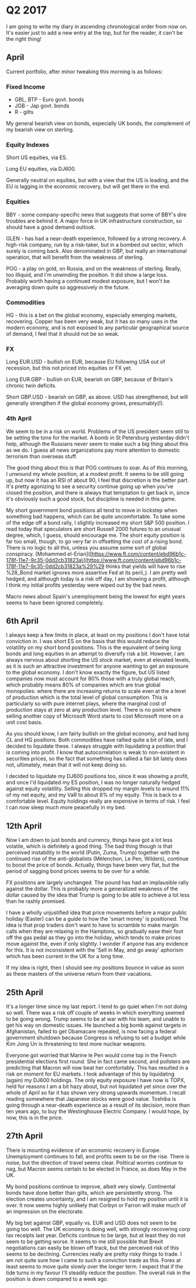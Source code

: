 # Q2 2017

I am going to write my diary in ascending chronological order from now on. It's easier just to add a new entry at the top, but for the reader, it can't be the right thing!

## April

Current portfolio, after minor tweaking this morning is as follows:

### Fixed Income

* GBL, BTP - Euro govt. bonds
* JGB - Jap govt. bonds
* R - gilts

My general bearish view on bonds, especially UK bonds, the complement of my bearish view on sterling.

### Equity Indexes

Short US equities, via ES.

Long EU equities, via DJ600.

Generally neutral on equities, but with a view that the US is leading, and the EU is lagging in the economic recovery, but will get there in the end.

### Equities

BBY - some company-specific news that suggests that some of BBY's dire troubles are behind it. A major force in UK infrastructure construction, so should have a good demand outlook.

GLEN - has had a near-death experience, followed by a strong recovery. A high-risk company, run by a risk-taker, but in a bombed out sector, which surely is coming back. Also denominated in GBP, but really an international operation, that will benefit from the weakness of sterling.

POG - a play on gold, on Russia, and on the weakness of sterling. Really, too illiquid, and I'm unwinding the position. It did show a large loss. Probably worth having a continued modest exposure, but I won't be averaging down quite so aggressively in the future.

### Commodities

HG - this is a bet on the global economy, especially emerging markets, recovering. Copper has been very weak, but it has so many uses in the modern economy, and is not exposed to any particular geographical source of demand, I feel that it should not be so weak.

### FX

Long EUR.USD - bullish on EUR, because EU following USA out of recession, but this not priced into equities or FX yet.

Long EUR.GBP - bullish on EUR, bearish on GBP, because of Britain's chronic twin deficits.

Short GBP.USD - bearish on GBP, as above. USD has strengthened, but will generally strengthen if the global economy grows, presumably\(!\).

### 4th April

We seem to be in a risk on world. Problems of the US president seem still to be setting the tone for the market. A bomb in St Petersburg yesterday didn't help, although the Russians never seem to make such a big thing about this as we do. I guess all news organizations pay more attention to domestic terrorism than overseas stuff.

The good thing about this is that POG continues to soar. As of this morning, I unwound my whole position, at a modest profit. It seems to be still going up, but now it has an RSI of about 90, I feel that discretion is the better part. It's pretty agonizing to see a security continue going up when you've closed the position, and there is always that temptation to get back in, since it's obviously such a good stock, but discipline is needed in this game.

My short government bond positions all tend to move in lockstep when something bad happens, which can be quite uncomfortable. To take some of the edge off a bond rally, I slightly increased my short S&P 500 position. I read today that speculators are short Russell 2000 futures to an unusual degree, which, I guess, should encourage me. The short equity position is far too small, though, to go very far in offsetting the cost of a rising bond. There is no logic to all this, unless you assume some sort of global conspiracy. \[Mohammed el-Erian\]\([https://www.ft.com/content/ebd96b1c-178f-11e7-9c35-0dd2cb31823a\](https://www.ft.com/content/ebd96b1c-178f-11e7-9c35-0dd2cb31823a%29%29 thinks that yields will have to rise %28_Bond market ignores more assertive Fed at its peril_\).  I am pretty well hedged, and although today is a risk off day, I am showing a profit, although I think my initial profits yesterday were wiped out by the bad news.

Macro news about Spain's unemployment being the lowest for eight years seems to have been ignored completely.

## 6th April

I always keep a few limits in place, at least on my positions I don't have total conviction in. I was short ES on the basis that this would reduce the volatility on my short bond positions. This is the equivalent of being long bonds and long equities in an attempt to diversify risk a bit. However, I am always nervous about shorting the US stock market, even at elevated levels, as it is such an attractive investment for anyone wanting to get an exposure to the global economy. I don't know exactly the figure, but US listed companies now must account for 80% those with a truly global reach, which probably means 80% of companies which are true global monopolies: where there are increasing returns to scale even at the a level of production which is the total level of global consumption. This is particularly so with pure internet plays, where the marginal cost of production stays at zero at any production level. There is no point where selling another copy of Microsoft Word starts to cost Microsoft more on a unit cost basis.

As you should know, I am fairly bullish on the global economy, and had long CL and HG positions. Both commodities have rallied quite a bit of late, and I decided to liquidate these. I always struggle with liquidating a position that is coming into profit. I know that autocorrelation is weak to non-existent in securities prices, so the fact that something has rallied a fair bit lately does not, ultimately, mean that it will not keep doing so.

I decided to liquidate my DJ600 positions too, since it was showing a profit, and once I'd liquidated my ES position, I was no longer naturally hedged against equity volatility. Selling this dropped my margin levels to around 11% of my net equity, and my VaR to about 8% of my equity. This is back to a comfortable level. Equity holdings really are expensive in terms of risk. I feel I can now sleep much more peacefully in my bed.

## 12th April

Now I am down to just bonds and currency, things have got a lot less volatile, which is definitely a good thing. The bad thing though is that perceived instability in the world \(Putin, Zuma, Trump\) together with the continued rise of the anti-globalists \(Mélenchon, Le Pen, Wilders\), continue to boost the price of bonds. Actually, things have been very flat, but the period of sagging bond prices seems to be over for a while.

FX positions are largely unchanged. The pound has had an implausible rally against the dollar. This is probably more a generalized weakness of the dollar caused by the idea that Trump is going to be able to achieve a lot less than he rashly promised.

I have a wholly unjustified idea that price movements before a major public holiday \(Easter\) can be a guide to how the 'smart money' is positioned. The idea is that prop traders don't want to have to scramble to make margin calls when they are relaxing in the Hamptons, so gradually ease their foot off the gas pedal as they go into the holiday, which tends to make prices move against the, even if only slightly. I wonder if anyone has any evidence for this. It is not inconsistent with the 'Sell in May, and go away' aphorism which has been current in the UK for a long time.

If my idea is right, then I should see my positions bounce in value as soon as these masters of the universe return from their vacations.

## 25th April

It's a longer time since my last report. I tend to go quiet when I'm not doing so well. There was a risk off couple of weeks in which everything seemed to be going wrong. Trump seems to be at war with his team, and unable to get his way on domestic issues. He launched a big bomb against targets in Afghanistan, failed to get Obamacare repealed, is now facing a federal government shutdown because Congress is refusing to set a budget while Kim Jong Un is threatening to test more nuclear weapons.

Everyone got worried that Marine le Pen would come top in the French presidential elections first round. She in fact came second, and pollsters are predicting that Macron will now beat her comfortably. This has resulted in a risk on moment for EU markets. I took advantage of this by liquidating \(again\) my DJ600 holdings. The only equity exposure I have now is TOPX, held for reasons I am a bit hazy about, but not liquidated yet since over the whole of April so far it has shown very strong upwards momentum. I recall reading somewhere that Japanese stocks were good value. Toshiba is going through a near-death experience as a result of its decision, more than ten years ago, to buy the Westinghouse Electric Company. I would hope, by now, this is in the price.

## 27th April

There is mounting evidence of an economic recovery in Europe. Unemployment continues to fall, and profits seem to be on the rise. There is noise, but the direction of travel seems clear. Political worries continue to nag, but Macron seems certain to be elected in France, as does May in the UK. 

My bond positions continue to improve, albeit very slowly. Continental bonds have done better than gilts, which are persistently strong. The election creates uncertainty, and I am resigned to hold my position until it is over. It now seems highly unlikely that Corbyn or Farron will make much of an impression on the electorate.

My big bet against GBP, equally vs. EUR and USD does not seem to be going too well. The UK economy is doing well, with strongly recovering corp tax receipts last year. Deficits continue to be large, but at least they do not seem to be getting worse. It seems to me still possible that Brexit negotiations can easily be blown off track, but the perceived risk of this seems to be declining. Currencies really are pretty risky things to trade. I am not quite sure how I came to such a conviction trade as this. Forex at least seems to move quite slowly over the longer term. I expect that if the tide turns in my favour I'll steadily reduce the position. The overall risk in the position is down compared to a week ago.







